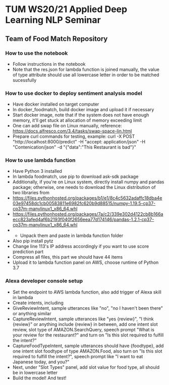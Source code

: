 # TUM WS20/21 Applied Deep Learning NLP Seminar
## Team of Food Match Repository

### How to use the notebook
- Follow instructions in the notebook
- Note that the res.json for lambda function is joined manually, the value of type attribute should use all lowercase letter in order to be matched sucessfully

### How to use docker to deploy sentiment analysis model
- Have docker installed on target computer
- In docker_foodmatch, build docker image and upload it if necessary
- Start docker image, note that if the system does not have enough memory, it'll get stuck at allocation of memory exceeding limit
- One can add swap file on Linux manually, reference: https://docs.alfresco.com/3.4/tasks/swap-space-lin.html 
- Prepare curl commands for testing, example: curl -X POST "http://localhost:8000/predict" -H "accept: application/json" -H "Contenication/json" -d "{\"data\":\"This Restaurant is bad\"}"

### How to use lambda function
- Have Python 3 installed
- In lambda foodmatch, use pip to download ask-sdk package
- Additionally, if you're on Linux system, directly install numpy and pandas package; otherwise, one needs to download the Linux distribution of two libraries from
- https://files.pythonhosted.org/packages/b1/e1/8c4c5632adaffc18dba4e03e97458dc1cb00583811e6982fc620b9d88515/numpy-1.19.5-cp37-cp37m-manylinux1_x86_64.whl
- https://files.pythonhosted.org/packages/7a/c2/339e302d4122cb8b166aecc823afed4af6b2193f040f2656eea77d174146/pandas-1.2.1-cp37-cp37m-manylinux1_x86_64.whl
- - Unpack them and paste in lambda function folder
- Also pip install pytz
- Change line 113's IP address accordingly if you want to use score prediction part
- Compress all files, this part we should have 44 items
- Upload it to lambda function panel on AWS, choose runtime of Python 3.7

### Alexa developer console setup
- Set the endpoint to AWS lambda function, also add trigger of Alexa skill in lambda
- Create intents, including
- GiveReviewIntent, sample utterances like "no", "no I haven't been there" or anything similar
- CaptureReviewIntent, sample utterances like "yes {review}", "I think {review}" or anything include {review} in between, add one intent slot review, slot type of AMAZON.SearchQuery, speech prompt "What is your review for the restaurant?" and turn on "Is this slot required to fulfill the intent?"
- CaptureFoodTypeIntent, sample utterances should have {foodtype}, add one intent slot foodtype of type AMAZON.Food, also turn on "Is this slot required to fulfill the intent?", speech prompt like "I want to eat Japanese today, and you?"
- Next, under "Slot Types" panel, add slot value for food type, all should be in lowercase letter
- Build the model! And test!
